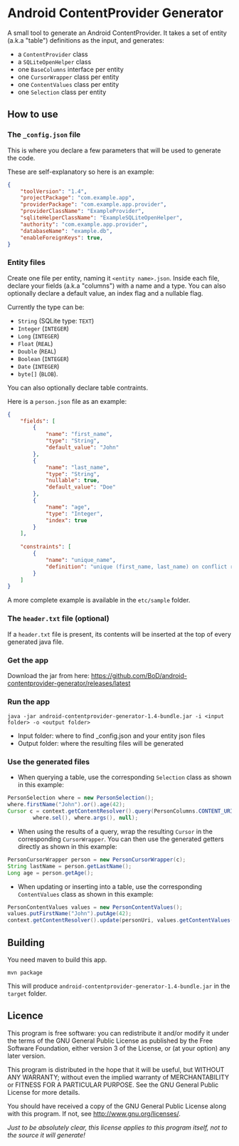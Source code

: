 Android ContentProvider Generator
=================================

A small tool to generate an Android ContentProvider.
It takes a set of entity (a.k.a "table") definitions as the input, and generates:
- a `ContentProvider` class
- a `SQLiteOpenHelper` class
- one `BaseColumns` interface per entity 
- one `CursorWrapper` class per entity
- one `ContentValues` class per entity
- one `Selection` class per entity

How to use
----------

### The `_config.json` file

This is where you declare a few parameters that will be used to generate the code.

These are self-explanatory so here is an example:
```json
{
	"toolVersion": "1.4",
	"projectPackage": "com.example.app",
	"providerPackage": "com.example.app.provider",
	"providerClassName": "ExampleProvider",
	"sqliteHelperClassName": "ExampleSQLiteOpenHelper",
	"authority": "com.example.app.provider",
	"databaseName": "example.db",
	"enableForeignKeys": true,
}
```

### Entity files

Create one file per entity, naming it `<entity name>.json`.
Inside each file, declare your fields (a.k.a "columns") with a name and a type.
You can also optionally declare a default value, an index flag and a nullable flag.

Currently the type can be:
- `String` (SQLite type: `TEXT`)
- `Integer` (`INTEGER`)
- `Long` (`INTEGER`)
- `Float` (`REAL`)
- `Double` (`REAL`) 
- `Boolean` (`INTEGER`)
- `Date` (`INTEGER`)
- `byte[]` (`BLOB`).

You can also optionally declare table contraints.

Here is a `person.json` file as an example:

```json
{
	"fields": [
		{
			"name": "first_name",
			"type": "String",
			"default_value": "John"
		},
		{
			"name": "last_name",
			"type": "String",
			"nullable": true,
			"default_value": "Doe"
		},
		{
			"name": "age",
			"type": "Integer",
			"index": true
		}
	],
	
	"constraints": [
		{
			"name": "unique_name",
			"definition": "unique (first_name, last_name) on conflict replace"
		}
	]
}
```

A more complete example is available in the `etc/sample` folder.

### The `header.txt` file (optional)

If a `header.txt` file is present, its contents will be inserted at the top of every generated java file.


### Get the app

Download the jar from here:
https://github.com/BoD/android-contentprovider-generator/releases/latest


### Run the app

`java -jar android-contentprovider-generator-1.4-bundle.jar -i <input folder> -o <output folder>`
- Input folder: where to find _config.json and your entity json files
- Output folder: where the resulting files will be generated

### Use the generated files

- When querying a table, use the corresponding `Selection` class as shown in this example:

```java
PersonSelection where = new PersonSelection();
where.firstName("John").or().age(42);
Cursor c = context.getContentResolver().query(PersonColumns.CONTENT_URI, projection,
        where.sel(), where.args(), null);
```
- When using the results of a query, wrap the resulting `Cursor` in the corresponding `CursorWrapper`.  You can then use
the generated getters directly as shown in this example:

```java
PersonCursorWrapper person = new PersonCursorWrapper(c);
String lastName = person.getLastName();
Long age = person.getAge();
```
- When updating or inserting into a table, use the corresponding `ContentValues` class as shown in this example:

```java
PersonContentValues values = new PersonContentValues();
values.putFirstName("John").putAge(42);
context.getContentResolver().update(personUri, values.getContentValues(), null, null);
```

Building
--------

You need maven to build this app.

`mvn package`

This will produce `android-contentprovider-generator-1.4-bundle.jar` in the `target` folder.


Licence
-------

This program is free software: you can redistribute it and/or modify
it under the terms of the GNU General Public License as published by
the Free Software Foundation, either version 3 of the License, or
(at your option) any later version.

This program is distributed in the hope that it will be useful,
but WITHOUT ANY WARRANTY; without even the implied warranty of
MERCHANTABILITY or FITNESS FOR A PARTICULAR PURPOSE.  See the
GNU General Public License for more details.

You should have received a copy of the GNU General Public License
along with this program.  If not, see <http://www.gnu.org/licenses/>.

*Just to be absolutely clear, this license applies to this program itself,
not to the source it will generate!*
